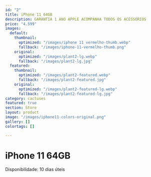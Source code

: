 ```yaml
---
id: "2"
title: iPhone 11 64GB
description: GARANTIA 1 ANO APPLE ACOMPANHA TODOS OS ACESSORIOS
price: "4.599"
images:
  default:
    thumbnail:
      optimized: "/images/iphone 11 vermelho-thumb.webp"
      fallback: "/images/iphone-11-vermelho-thumb.png"
    original:
      optimized: "/images/plant2-lg.webp"
      fallback: "/images/plant2-lg.jpg"
  featured:
    thumbnail:
      optimized: "/images/plant2-featured.webp"
      fallback: "/images/plant2-featured.jpg"
    original:
      optimized: "/images/plant2-featured-lg.webp"
      fallback: "/images/plant2-featured-lg.jpg"
category: cactuses
featured: true
section: Store
layout: product
image: "/images/iphone11-colors-original.png"
gallery: []
colortags: []

---
```

# iPhone 11 64GB

Disponibilidade: 10 dias úteis